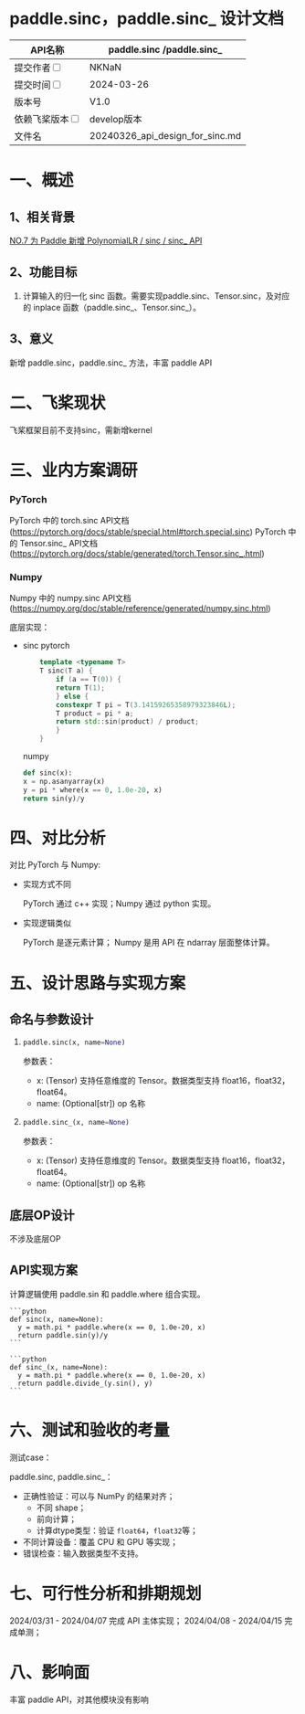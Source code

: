 # paddle.sinc，paddle.sinc_ 设计文档

|API名称 | paddle.sinc /paddle.sinc_ | 
|---|---|
|提交作者<input type="checkbox" class="rowselector hidden"> | NKNaN | 
|提交时间<input type="checkbox" class="rowselector hidden"> | 2024-03-26 | 
|版本号 | V1.0 | 
|依赖飞桨版本<input type="checkbox" class="rowselector hidden"> | develop版本 | 
|文件名 | 20240326_api_design_for_sinc.md<br> | 


# 一、概述
## 1、相关背景
[NO.7 为 Paddle 新增 PolynomialLR / sinc / sinc_ API](https://github.com/PaddlePaddle/community/blob/master/hackathon/hackathon_6th/【Hackathon%206th】开源贡献个人挑战赛框架开发任务合集.md#no7-为-paddle-新增-polynomiallr--sinc--sinc_-api)

## 2、功能目标
1. 计算输入的归一化 sinc 函数。需要实现paddle.sinc、Tensor.sinc，及对应的 inplace 函数（paddle.sinc_、Tensor.sinc_）。

## 3、意义
新增 paddle.sinc，paddle.sinc_ 方法，丰富 paddle API

# 二、飞桨现状
飞桨框架目前不支持sinc，需新增kernel


# 三、业内方案调研

### PyTorch
PyTorch 中的 torch.sinc API文档 (https://pytorch.org/docs/stable/special.html#torch.special.sinc)
PyTorch 中的 Tensor.sinc_ API文档 (https://pytorch.org/docs/stable/generated/torch.Tensor.sinc_.html)

### Numpy
Numpy 中的 numpy.sinc API文档 (https://numpy.org/doc/stable/reference/generated/numpy.sinc.html)

底层实现：
- sinc
    pytorch
    ```cpp
        template <typename T>
        T sinc(T a) {
            if (a == T(0)) {
            return T(1);
            } else {
            constexpr T pi = T(3.14159265358979323846L);
            T product = pi * a;
            return std::sin(product) / product;
            }
        }
    ```
    numpy
    ```python
    def sinc(x):
    x = np.asanyarray(x)
    y = pi * where(x == 0, 1.0e-20, x)
    return sin(y)/y
    ```

# 四、对比分析

对比 PyTorch 与 Numpy:

- 实现方式不同

  PyTorch 通过 c++ 实现；Numpy 通过 python 实现。

- 实现逻辑类似

  PyTorch 是逐元素计算； Numpy 是用 API 在 ndarray 层面整体计算。


# 五、设计思路与实现方案

## 命名与参数设计
1. 
    ```python
    paddle.sinc(x, name=None)
    ```

    参数表：

    - x: (Tensor) 支持任意维度的 Tensor。数据类型支持 float16，float32，float64。
    - name: (Optional[str]) op 名称

2. 
    ```python
    paddle.sinc_(x, name=None)
    ```

    参数表：

    - x: (Tensor) 支持任意维度的 Tensor。数据类型支持 float16，float32，float64。
    - name: (Optional[str]) op 名称

## 底层OP设计

不涉及底层OP

## API实现方案

计算逻辑使用 paddle.sin 和 paddle.where 组合实现。

    ```python
    def sinc(x, name=None):
      y = math.pi * paddle.where(x == 0, 1.0e-20, x)
      return paddle.sin(y)/y
    ```

    ```python
    def sinc_(x, name=None):
      y = math.pi * paddle.where(x == 0, 1.0e-20, x)
      return paddle.divide_(y.sin(), y)
    ```


# 六、测试和验收的考量
测试case：

paddle.sinc, paddle.sinc_：
- 正确性验证：可以与 NumPy 的结果对齐；
  - 不同 shape；
  - 前向计算；
  - 计算dtype类型：验证 `float64`，`float32`等；
- 不同计算设备：覆盖 CPU 和 GPU 等实现；
- 错误检查：输入数据类型不支持。

# 七、可行性分析和排期规划

2024/03/31 - 2024/04/07 完成 API 主体实现；
2024/04/08 - 2024/04/15 完成单测；

# 八、影响面

丰富 paddle API，对其他模块没有影响
